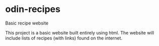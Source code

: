 # odin-recipes
Basic recipe website

This project is a basic website built entirely using html. The website will include lists of recipes (with links) found on the internet.